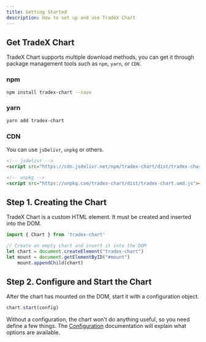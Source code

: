 ```yaml
---
title: Getting Started
description: How to set up and use TradeX Chart
---
```


## Get TradeX Chart

TradeX Chart supports multiple download methods, you can get it through package management tools such as ``npm``, ``yarn``, or ``CDN``.

### npm
```bash
npm install tradex-chart --save
```
### yarn
```bash
yarn add tradex-chart
```

### CDN
You can use `jsDelivr`, `unpkg` or others.
```html
<!-- jsdelivr -->
<script src="https://cdn.jsdelivr.net/npm/tradex-chart/dist/tradex-chart.umd.min.js"></script>

<!-- unpkg -->
<script src="https://unpkg.com/tradex-chart/dist/tradex-chart.umd.js"></script>
```

## Step 1.  Creating the Chart

TradeX Chart is a custom HTML element. It must be created and inserted into the DOM.

```javascript
import { Chart } from 'tradex-chart'

// Create an empty chart and insert it into the DOM
let chart = document.createElement("tradex-chart")
let mount = document.getElementByID("#mount")
    mount.appendChild(chart)
```

## Step 2.  Configure and Start the Chart

After the chart has mounted on the DOM, start it with a configuration object.

```javascript
chart.start(config)
```

Without a configuration, the chart won't do anything useful, so you need define a few things. The [Configuration](../02_configuration) documentation will explain what options are available.
